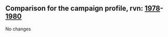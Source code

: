 ## Comparison for the campaign profile, rvn: [1978](https://github.com/PRO100KatYT/FortniteProfileRevisions/tree/main/profiles/campaign/1978%20campaign.json)-[1980](https://github.com/PRO100KatYT/FortniteProfileRevisions/tree/main/profiles/campaign/1980%20campaign.json)

No changes
